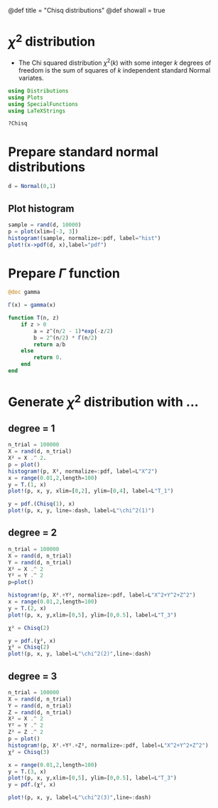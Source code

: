 @def title = "Chisq distributions"
@def showall = true

# $\chi^2$ distribution


- The Chi squared distribution $\chi^2(k)$ with some integer $k$ degrees of freedom is the sum of squares of $k$ independent standard Normal variates.



```julia
using Distributions 
using Plots
using SpecialFunctions
using LaTeXStrings
```


```julia
?Chisq
```

# Prepare standard normal distributions


```julia
d = Normal(0,1)
```

## Plot histogram


```julia
sample = rand(d, 10000)
p = plot(xlim=[-3, 3])
histogram!(sample, normalize=:pdf, label="hist")
plot!(x->pdf(d, x),label="pdf")
```

# Prepare $\Gamma$ function


```julia
@doc gamma 
```


```julia
Γ(x) = gamma(x)
```


```julia
function T(n, z) 
    if z > 0
        a = z^(n/2 - 1)*exp(-z/2)
        b = 2^(n/2) * Γ(n/2)
        return a/b
    else
        return 0.
    end
end
```

# Generate $\chi^2$ distribution with ...

## degree = 1


```julia
n_trial = 100000
X = rand(d, n_trial)
X² = X .^ 2.
p = plot()
histogram!(p, X², normalize=:pdf, label=L"X^2")
x = range(0.01,2,length=100)
y = T.(1, x)
plot!(p, x, y, xlim=[0,2], ylim=[0,4], label=L"T_1")

y = pdf.(Chisq(1), x)
plot!(p, x, y, line=:dash, label=L"\chi^2(1)")

```

## degree = 2


```julia
n_trial = 100000
X = rand(d, n_trial)
Y = rand(d, n_trial)
X² = X .^ 2
Y² = Y .^ 2
p=plot()

histogram!(p, X².+Y², normalize=:pdf, label=L"X^2+Y^2+Z^2")
x = range(0.01,2,length=100)
y = T.(2, x)
plot!(p, x, y,xlim=[0,5], ylim=[0,0.5], label=L"T_3")

χ² = Chisq(2)

y = pdf.(χ², x)
χ² = Chisq(2)
plot!(p, x, y, label=L"\chi^2(2)",line=:dash)
```

## degree = 3


```julia
n_trial = 100000
X = rand(d, n_trial)
Y = rand(d, n_trial)
Z = rand(d, n_trial)
X² = X .^ 2
Y² = Y .^ 2
Z² = Z .^ 2
p = plot()
histogram!(p, X².+Y².+Z², normalize=:pdf, label=L"X^2+Y^2+Z^2")
χ² = Chisq(3)

x = range(0.01,2,length=100)
y = T.(3, x)
plot!(p, x, y,xlim=[0,5], ylim=[0,0.5], label=L"T_3")
y = pdf.(χ², x)

plot!(p, x, y, label=L"\chi^2(3)",line=:dash)
```
